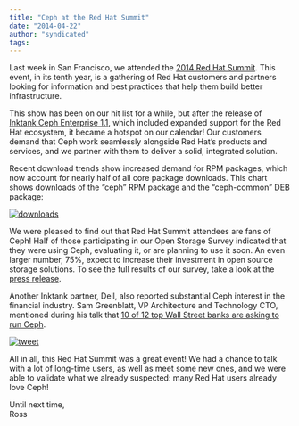 ```yaml
---
title: "Ceph at the Red Hat Summit"
date: "2014-04-22"
author: "syndicated"
tags: 
---
```


Last week in San Francisco, we attended the [2014 Red Hat Summit](http://www.redhat.com/summit/). This event, in its tenth year, is a gathering of Red Hat customers and partners looking for information and best practices that help them build better infrastructure.

This show has been on our hit list for a while, but after the release of [Inktank Ceph Enterprise 1.1](http://www.inktank.com/partners/ceph-at-the-red-hat-summit/#), which included expanded support for the Red Hat ecosystem, it became a hotspot on our calendar! Our customers demand that Ceph work seamlessly alongside Red Hat’s products and services, and we partner with them to deliver a solid, integrated solution.

Recent download trends show increased demand for RPM packages, which now account for nearly half of all core package downloads. This chart shows downloads of the “ceph” RPM package and the “ceph-common” DEB package:

[![downloads](images/downloads-1024x509.png)](http://www.inktank.com/wp-content/uploads/2014/04/downloads.png "Ceph at the Red Hat Summit")

We were pleased to find out that Red Hat Summit attendees are fans of Ceph! Half of those participating in our Open Storage Survey indicated that they were using Ceph, evaluating it, or are planning to use it soon. An even larger number, 75%, expect to increase their investment in open source storage solutions. To see the full results of our survey, take a look at the [press release](http://www.inktank.com/news-events/new/red-hat-summit-survey-62-percent-using-open-source-storage-solutions/).

Another Inktank partner, Dell, also reported substantial Ceph interest in the financial industry. Sam Greenblatt, VP Architecture and Technology CTO, mentioned during his talk that [10 of 12 top Wall Street banks are asking to run Ceph](https://twitter.com/cote/status/456478984545390592).

[![tweet](images/tweet.png)](https://twitter.com/cote/status/456478984545390592)

All in all, this Red Hat Summit was a great event! We had a chance to talk with a lot of long-time users, as well as meet some new ones, and we were able to validate what we already suspected: many Red Hat users already love Ceph!

Until next time,  
Ross

